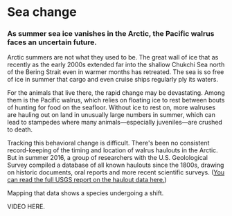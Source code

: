 # Sea change

### As summer sea ice vanishes in the Arctic, the Pacific walrus faces an uncertain future.

Arctic summers are not what they used to be. The great wall of ice that as recently as the early 2000s extended far into the shallow Chukchi Sea north of the Bering Strait even in warmer months has retreated. The sea is so free of ice in summer that cargo and even cruise ships regularly ply its waters. 

For the animals that live there, the rapid change may be devastating. Among them is the Pacific walrus, which relies on floating ice to rest between bouts of hunting for food on the seafloor. Without ice to rest on, more walruses are hauling out on land in unusually large numbers in summer, which can lead to stampedes where many animals—especially juveniles—are crushed to death.

Tracking this behavioral change is difficult. There's been no consistent record-keeping of the timing and location of walrus haulouts in the Arctic. But in summer 2016, a group of researchers with the U.S. Geolological Survey compiled a database of all known haulouts since the 1800s, drawing on historic documents, oral reports and more recent scientific surveys. ([You can read the full USGS report on the haulout data here.](https://alaska.usgs.gov/science/biology/walrus/))

Mapping that data shows a species undergoing a shift.

VIDEO HERE.

